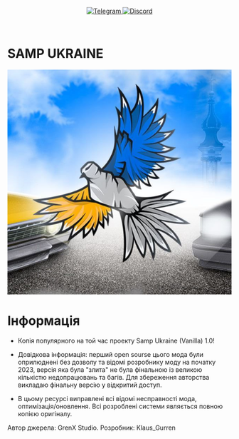 <p align="center">
  <a href="https://t.me/GrenX_Studio" target="__blank">
    <img src="https://i.imgur.com/qbW4p8Y.png" width="40" height="40" title="Telegram" alt="Telegram">
  </a>
  <a href="https://discordapp.com/users/829645751248355358/" target="__blank">
    <img src="https://i.imgur.com/TFvPWEX.png" width="40" height="40" title="Discord" alt="Discord">
  </a>
</p>

<br/>

# SAMP UKRAINE

![msg6385958517-43711](https://github.com/klaus-gurren/SAMP_UKRAINE-v.1.0/blob/main/source/IMG_20241028_210017_114.jpg)


# Інформація
- Копія популярного на той час проекту Samp Ukraine (Vanilla) 1.0!

- Довідкова інформація: перший open sourse цього мода були оприлюднені без дозволу та відомі розробнику моду на початку 2023, версія яка була "злита" не була фінальною із великою кількістю недопрацювань та багів. Для збереження авторства викладаю фінальну версію у відкритий доступ.
- В цьому ресурсі виправлені всі відомі несправності мода, оптимізація/оновлення. Всі розроблені системи являється повною копією оригіналу.

Автор джерела: GrenX Studio.
Розробник: Klaus_Gurren
